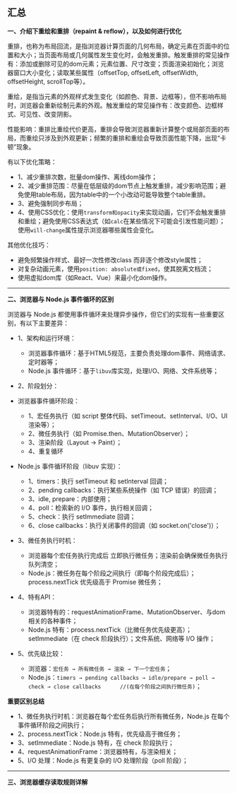**汇总**
---

**一、介绍下重绘和重排（repaint & reflow），以及如何进行优化**

重排，也称为布局回流，是指浏览器计算页面的几何布局，确定元素在页面中的位置和大小；当页面布局或几何属性发生变化时，会触发重排。触发重排的常见操作有：添加或删除可见的dom元素；元素位置、尺寸改变；页面渲染初始化；浏览器窗口大小变化；读取某些属性（offsetTop, offsetLeft, offsetWidth, offsetHeight, scrollTop等）。

重绘，是指当元素的外观样式发生变化（如颜色、背景、边框等），但不影响布局时，浏览器会重新绘制元素的外观。触发重绘的常见操作有：改变颜色、边框样式、可见性、改变阴影。

性能影响：重排比重绘代价更高，重排会导致浏览器重新计算整个或局部页面的布局，而重绘只涉及到外观更新；频繁的重排和重绘会导致页面性能下降，出现“卡顿”现象。

有以下优化策略：
- 1、减少重排次数，批量dom操作、离线dom操作；
- 2、减少重排范围：尽量在低层级的dom节点上触发重排，减少影响范围；避免使用table布局，因为table中的一个小改动可能导致整个table重排。
- 3、避免强制同步布局；
- 4、使用CSS优化：使用`transform和opacity`来实现动画，它们不会触发重排和重绘；避免使用CSS表达式（如`calc`在某些情况下可能会引发性能问题）；使用`will-change`属性提示浏览器哪些属性会变化。

其他优化技巧：
- 避免频繁操作样式、最好一次性修改class 而非逐个修改style属性；
- 对复杂动画元素，使用`position: absolute或fixed`，使其脱离文档流；
- 使用虚拟dom库（如React、Vue）来最小化dom操作。
---
**二、浏览器与 Node.js 事件循环的区别**

浏览器与 Node.js 都使用事件循环来处理异步操作，但它们的实现有一些重要区别，有以下主要差异：
- 1、架构和运行环境：
   - 浏览器事件循环：基于HTML5规范，主要负责处理dom事件、网络请求、定时器等；
   - Node.js 事件循环：基于`libuv`库实现，处理I/O、网络、文件系统等；
 
- 2、阶段划分：
- 浏览器事件循环阶段：
   - 1、宏任务执行（如 script 整体代码、setTimeout、setInterval、I/O、UI 渲染等）；
   - 2、微任务执行（如 Promise.then、MutationObserver）；
   - 3、渲染阶段（Layout → Paint）；
   - 4、重复循环
 
- Node.js 事件循环阶段（libuv 实现）：
   - 1、timers：执行 setTimeout 和 setInterval 回调；
   - 2、pending callbacks：执行某些系统操作（如 TCP 错误）的回调；
   - 3、idle, prepare：内部使用；
   - 4、poll：检索新的 I/O 事件，执行相关回调；
   - 5、check：执行 setImmediate 回调；
   - 6、close callbacks：执行关闭事件的回调（如 socket.on('close')）；
 
- 3、微任务执行时机：
   - 浏览器每个宏任务执行完成后 立即执行微任务；渲染前会确保微任务执行队列清空；
   - Node.js：微任务在每个阶段之间执行（即每个阶段完成后）；process.nextTick 优先级高于 Promise 微任务；
 
- 4、特有API：
   - 浏览器特有的：requestAnimationFrame、MutationObserver、与dom相关的各种事件；
   - Node.js 特有：process.nextTick（比微任务优先级更高）；setImmediate（在 check 阶段执行）；文件系统、网络等 I/O 操作；
 
- 5、优先级比较：
   - 浏览器：`宏任务 → 所有微任务 → 渲染 → 下一个宏任务`；
   - Node.js：`timers → pending callbacks → idle/prepare → poll → check → close callbacks      //(在每个阶段之间执行微任务)`；

**重要区别总结**
- 1、微任务执行时机：浏览器在每个宏任务后执行所有微任务，Node.js 在每个事件循环阶段之间执行；
- 2、process.nextTick：Node.js 特有，优先级高于微任务；
- 3、setImmediate：Node.js 特有，在 check 阶段执行；
- 4、requestAnimationFrame：浏览器特有，与渲染相关；
- 5、I/O 处理：Node.js 有更复杂的 I/O 处理阶段（poll 阶段）；
---
**三、浏览器缓存读取规则详解**




